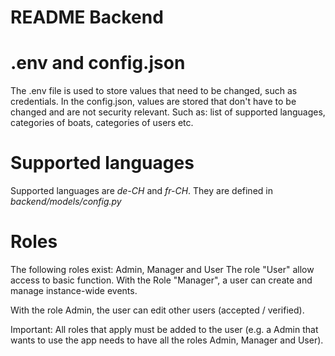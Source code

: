 # README Backend

# .env and config.json
The .env file is used to store values that need to be changed, such as credentials.
In the config.json, values are stored that don't have to be changed and are not security relevant. Such as: list of supported languages, categories of boats, categories of users etc.


# Supported languages
Supported languages are *de-CH* and *fr-CH*. They are defined in *backend/models/config.py*


# Roles
The following roles exist: Admin, Manager and User
The role "User" allow access to basic function. With the Role "Manager", a user can create and manage instance-wide events.

With the role Admin, the user can edit other users (accepted / verified).

Important: All roles that apply must be added to the user (e.g. a Admin that wants to use the app needs to have all the roles Admin, Manager and User).
